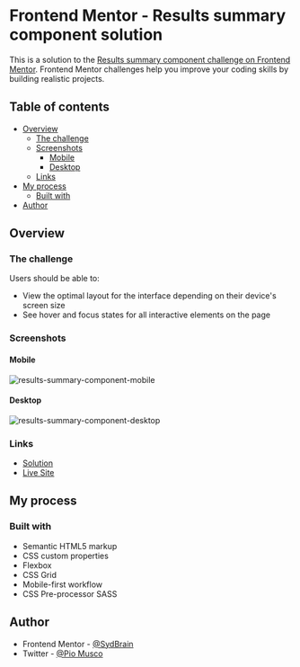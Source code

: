 # Frontend Mentor - Results summary component solution

This is a solution to the [Results summary component challenge on Frontend Mentor](https://www.frontendmentor.io/challenges/results-summary-component-CE_K6s0maV). Frontend Mentor challenges help you improve your coding skills by building realistic projects. 

## Table of contents

- [Overview](#overview)
  - [The challenge](#the-challenge)
  - [Screenshots](#screenshots)
     - [Mobile](#mobile)
     - [Desktop](#desktop)
  - [Links](#links)
- [My process](#my-process)
  - [Built with](#built-with)
- [Author](#author)

## Overview

### The challenge

Users should be able to:

- View the optimal layout for the interface depending on their device's screen size
- See hover and focus states for all interactive elements on the page

### Screenshots

#### Mobile
![results-summary-component-mobile](https://user-images.githubusercontent.com/103507827/227274101-0c37bd76-5964-40c4-a22a-bfc5ddeba13f.png)
#### Desktop
![results-summary-component-desktop](https://user-images.githubusercontent.com/103507827/227274110-265b4549-e7c5-4236-a553-cbf627057736.png)

### Links

- [Solution](https://www.frontendmentor.io/solutions/results-summary-component-using-html-and-sass-9nuMzmQy8M)
- [Live Site](https://sydbrain.github.io/Results-Summary-Component-Using-HTML-SASS/)

## My process

### Built with

- Semantic HTML5 markup
- CSS custom properties
- Flexbox
- CSS Grid
- Mobile-first workflow
- CSS Pre-processor SASS

## Author

- Frontend Mentor - [@SydBrain](https://www.frontendmentor.io/profile/SydBrain)
- Twitter - [@Pio Musco](https://twitter.com/PioMusco)
